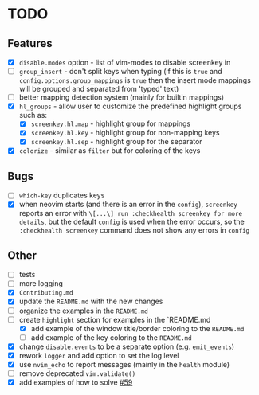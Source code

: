 # TODO

## Features

- [x] `disable.modes` option - list of vim-modes to disable screenkey in
- [ ] `group_insert` - don't split keys when typing (if this is `true` and `config.options.group_mappings` is `true`
      then the insert mode mappings will be grouped and separated from 'typed' text)
- [ ] better mapping detection system (mainly for builtin mappings)
- [x] `hl_groups` - allow user to customize the predefined highlight groups such as:
  - [x] `screenkey.hl.map` - highlight group for mappings
  - [x] `screenkey.hl.key` - highlight group for non-mapping keys
  - [x] `screenkey.hl.sep` - highlight group for the separator
- [x] `colorize` - similar as `filter` but for coloring of the keys

## Bugs

- [ ] `which-key` duplicates keys
- [x] when neovim starts (and there is an error in the `config`), `screenkey` reports an error with
      `\[...\] run :checkhealth screenkey for more details`, but the default `config` is used when the error occurs, so
      the `:checkhealth screenkey` command does not show any errors in `config`

## Other

- [ ] tests
- [ ] more logging
- [x] `Contributing.md`
- [x] update the `README.md` with the new changes
- [ ] organize the examples in the `README.md`
- [ ] create `highlight` section for examples in the `README.md
  - [x] add example of the window title/border coloring to the `README.md`
  - [ ] add example of the key coloring to the `README.md`
- [x] change `disable.events` to be a separate option (e.g. `emit_events`)
- [x] rework `logger` and add option to set the log level
- [x] use `nvim_echo` to report messages (mainly in the `health` module)
- [ ] remove deprecated `vim.validate()`
- [x] add examples of how to solve [#59](https://github.com/NStefan002/screenkey.nvim/issues/59)
